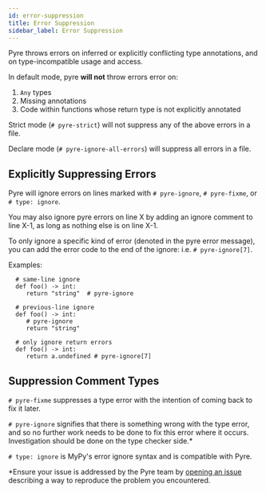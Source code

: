 ```yaml
---
id: error-suppression
title: Error Suppression
sidebar_label: Error Suppression
---
```


Pyre throws errors on inferred or explicitly conflicting type annotations, and on type-incompatible usage and access.

In default mode, pyre **will not** throw errors error on:

1. `Any` types
2. Missing annotations
3. Code within functions whose return type is not explicitly annotated

Strict mode (`# pyre-strict`) will not suppress any of the above errors in a file.

Declare mode (`# pyre-ignore-all-errors`) will suppress all errors in a file.

## Explicitly Suppressing Errors

Pyre will ignore errors on lines marked with `# pyre-ignore`,
`# pyre-fixme`, or `# type: ignore`.

You may also ignore pyre errors on line X by adding an ignore comment to line X-1,
as long as nothing else is on line X-1.

To only ignore a specific kind of error (denoted in the pyre error message),
you can add the error code to the end of the ignore: i.e. `# pyre-ignore[7]`.

Examples:

```
  # same-line ignore
  def foo() -> int:
     return "string"  # pyre-ignore

  # previous-line ignore
  def foo() -> int:
     # pyre-ignore
     return "string"

  # only ignore return errors
  def foo() -> int:
     return a.undefined # pyre-ignore[7]
```

## Suppression Comment Types

`# pyre-fixme` suppresses a type error with the intention of coming back to fix it later.

`# pyre-ignore` signifies that there is something wrong with the type error,
and so no further work needs to be done to fix this error where it occurs.
Investigation should be done on the type checker side.*

`# type: ignore` is MyPy's error ignore syntax and is compatible with Pyre.

*Ensure your issue is addressed by the Pyre team by [opening an issue](https://github.com/facebook/pyre/issues)
describing a way to reproduce the problem you encountered.
